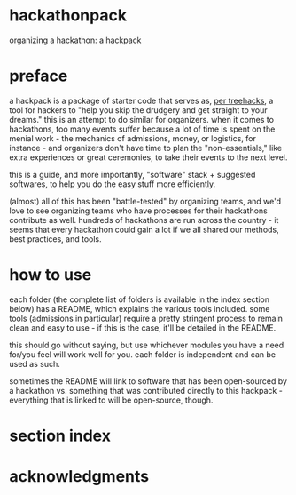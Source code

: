 # hackathonpack
organizing a hackathon: a hackpack

# preface
a hackpack is a package of starter code that serves as, [per treehacks](https://medium.com/@hackwithtrees/treehacks-the-redux-7f4e50feb8ba#.vkw9kbdkj), a tool for hackers to "help you skip the drudgery and get straight to your dreams." this is an attempt to do similar for organizers. when it comes to hackathons, too many events suffer because a lot of time is spent on the menial work - the mechanics of admissions, money, or logistics, for instance - and organizers don't have time to plan the "non-essentials," like extra experiences or great ceremonies, to take their events to the next level.

this is a guide, and more importantly, "software" stack + suggested softwares, to help you do the easy stuff more efficiently.

(almost) all of this has been "battle-tested" by organizing teams, and we'd love to see organizing teams who have processes for their hackathons contribute as well. hundreds of hackathons are run across the country - it seems that every hackathon could gain a lot if we all shared our methods, best practices, and tools.

# how to use
each folder (the complete list of folders is available in the index section below) has a README, which explains the various tools included. some tools (admissions in particular) require a pretty stringent process to remain clean and easy to use - if this is the case, it'll be detailed in the README.

this should go without saying, but use whichever modules you have a need for/you feel will work well for you. each folder is independent and can be used as such.

sometimes the README will link to software that has been open-sourced by a hackathon vs. something that was contributed directly to this hackpack - everything that is linked to will be open-source, though.

# section index

# acknowledgments